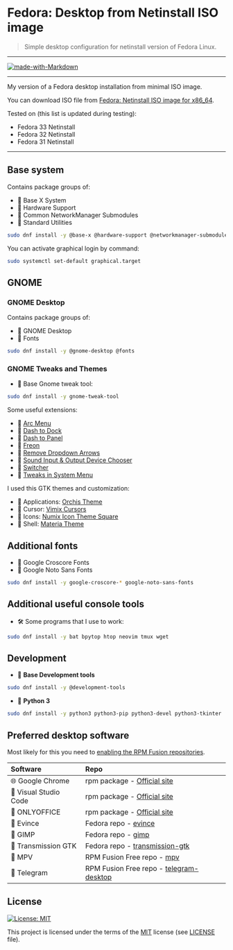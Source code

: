 # Fedora: Desktop from Netinstall ISO image

> Simple desktop configuration for netinstall version of Fedora Linux.

---

[![made-with-Markdown](https://img.shields.io/badge/Made%20with-Markdown-2d2d2d.svg?style=flat-square)](http://commonmark.org)

---

My version of a Fedora desktop installation from minimal ISO image.

You can download ISO file from [Fedora: Netinstall ISO image for x86_64](https://getfedora.org/ru/server/download/).

Tested on (this list is updated during testing):

* Fedora 33 Netinstall
* Fedora 32 Netinstall
* Fedora 31 Netinstall

---

## Base system

Contains package groups of:

* :checkered_flag: Base X System
* :checkered_flag: Hardware Support
* :checkered_flag: Common NetworkManager Submodules
* :checkered_flag: Standard Utilities

```bash
sudo dnf install -y @base-x @hardware-support @networkmanager-submodules @standard
```

You can activate graphical login by command:

```bash
sudo systemctl set-default graphical.target
```

## GNOME

### GNOME Desktop

Contains package groups of:

* :checkered_flag: GNOME Desktop
* :checkered_flag: Fonts

```bash
sudo dnf install -y @gnome-desktop @fonts
```

### GNOME Tweaks and Themes

* :wrench: Base Gnome tweak tool:

```bash
sudo dnf install -y gnome-tweak-tool
```

Some useful extensions:

* :wrench: [Arc Menu](https://extensions.gnome.org/extension/1228/arc-menu/)
* :wrench: [Dash to Dock](https://extensions.gnome.org/extension/307/dash-to-dock/)
* :wrench: [Dash to Panel](https://extensions.gnome.org/extension/1160/dash-to-panel/)
* :wrench: [Freon](https://extensions.gnome.org/extension/841/freon/)
* :wrench: [Remove Dropdown Arrows](https://extensions.gnome.org/extension/800/remove-dropdown-arrows/)
* :wrench: [Sound Input & Output Device Chooser](https://extensions.gnome.org/extension/906/sound-output-device-chooser/)
* :wrench: [Switcher](https://extensions.gnome.org/extension/973/switcher/)
* :wrench: [Tweaks in System Menu](https://extensions.gnome.org/extension/1653/tweaks-in-system-menu/)

I used this GTK themes and customization:

* :art: Applications: [Orchis Theme](https://github.com/vinceliuice/Orchis-theme)
* :art: Cursor: [Vimix Cursors](https://github.com/vinceliuice/Vimix-cursors)
* :art: Icons: [Numix Icon Theme Square](https://github.com/numixproject/numix-icon-theme-square)
* :art: Shell: [Materia Theme](https://github.com/nana-4/materia-theme)

## Additional fonts

* :pencil: Google Croscore Fonts
* :pencil: Google Noto Sans Fonts

```bash
sudo dnf install -y google-croscore-* google-noto-sans-fonts
```

## Additional useful console tools

* :hammer_and_wrench: Some programs that I use to work:

```bash
sudo dnf install -y bat bpytop htop neovim tmux wget
```

## Development

* :wrench: **Base Development tools**

```bash
sudo dnf install -y @development-tools
```

* :wrench: **Python 3**

```bash
sudo dnf install -y python3 python3-pip python3-devel python3-tkinter
```

## Preferred desktop software

Most likely for this you need to [enabling the RPM Fusion repositories](https://docs.fedoraproject.org/en-US/quick-docs/setup_rpmfusion/).

| Software                             | Repo                                                                                  |
| :----------------------------------- | :------------------------------------------------------------------------------------ |
| :globe_with_meridians: Google Chrome | rpm package - [Official site](https://www.google.com/intl/en_us/chrome/)              |
| :memo: Visual Studio Code            | rpm package - [Official site](https://code.visualstudio.com/)                         |
| :page_facing_up: ONLYOFFICE          | rpm package - [Official site](https://www.onlyoffice.com/)                            |
| :page_facing_up: Evince              | Fedora repo - [evince](https://pkgs.org/download/evince)                              |
| :art: GIMP                           | Fedora repo - [gimp](https://pkgs.org/download/gimp)                                  |
| :file_folder: Transmission GTK       | Fedora repo - [transmission-gtk](https://pkgs.org/download/transmission-gtk)          |
| :movie_camera: MPV                   | RPM Fusion Free repo - [mpv](https://pkgs.org/download/mpv)                           |
| :speech_balloon: Telegram            | RPM Fusion Free repo - [telegram-desktop](https://pkgs.org/download/telegram-desktop) |

## License

[![License: MIT](https://img.shields.io/badge/License-MIT-green.svg?style=flat-square)](https://opensource.org/licenses/MIT)

This project is licensed under the terms of the [MIT](https://opensource.org/licenses/MIT) license (see [LICENSE](<https://github.com/zsxoff/fedora-desktop/blob/master/LICENSE>) file).
